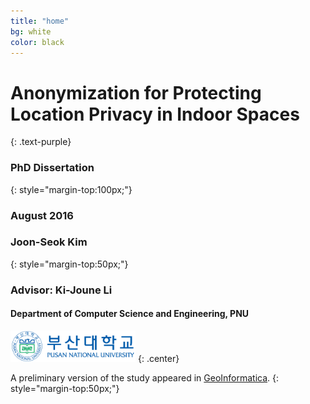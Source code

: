 ```yaml
---
title: "home"
bg: white
color: black
---
```


# **Anonymization for Protecting Location Privacy in Indoor Spaces**
{: .text-purple}



### PhD Dissertation
{: style="margin-top:100px;"}


### August 2016


### Joon-Seok Kim
{: style="margin-top:50px;"}

### Advisor: Ki-Joune Li

#### Department of Computer Science and Engineering, PNU

[<img width="200" src="/img/pnu_signature.gif">](http://pusan.ac.kr/)
{: .center}

A preliminary version of the study appeared in [GeoInformatica](http://link.springer.com/article/10.1007%2Fs10707-015-0241-y).
{: style="margin-top:50px;"}

